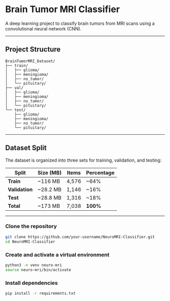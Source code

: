 # Brain Tumor MRI Classifier

A deep learning project to classify brain tumors from MRI scans using a convolutional neural network (CNN). 

---

## Project Structure

```
BrainTumorMRI_Dataset/
├── train/
│   ├── glioma/
│   ├── meningioma/
│   ├── no_tumor/
│   └── pituitary/
├── val/
│   ├── glioma/
│   ├── meningioma/
│   ├── no_tumor/
│   └── pituitary/
└── test/
    ├── glioma/
    ├── meningioma/
    ├── no_tumor/
    └── pituitary/
```

---

## Dataset Split

The dataset is organized into three sets for training, validation, and testing:

| Split         | Size (MB) | Items | Percentage |
|---------------|-----------|-------|------------|
| **Train**     | ~116 MB   | 4,576 | ~64%       |
| **Validation**| ~28.2 MB  | 1,146 | ~16%       |
| **Test**      | ~28.8 MB  | 1,316 | ~18%       |
| **Total**     | ~173 MB   | 7,038 | **100%**   |

---

### Clone the repository

```bash
git clone https://github.com/your-username/NeuroMRI-Classifier.git
cd NeuroMRI-Classifier
```

### Create and activate a virtual environment

```bash
python3 -m venv neuro-mri
source neuro-mri/bin/activate  
```

### Install dependencies

```bash
pip install -r requirements.txt
```

